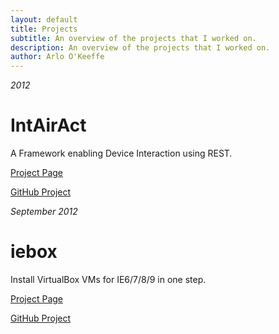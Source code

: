 ```yaml
---
layout: default
title: Projects
subtitle: An overview of the projects that I worked on.
description: An overview of the projects that I worked on.
author: Arlo O'Keeffe
---
```

<p class="project_date"><em><time datetime="2012">2012</time></em></p>

# IntAirAct

A Framework enabling Device Interaction using REST.

[Project Page](intairact.html)

[GitHub Project](https://github.com/ase-lab/IntAirAct)

<p class="project_date"><em><time datetime="2012-09">September 2012</time></em></p>

# iebox

Install VirtualBox VMs for IE6/7/8/9 in one step.

[Project Page](iebox.html)

[GitHub Project](https://github.com/ArloL/iebox)

